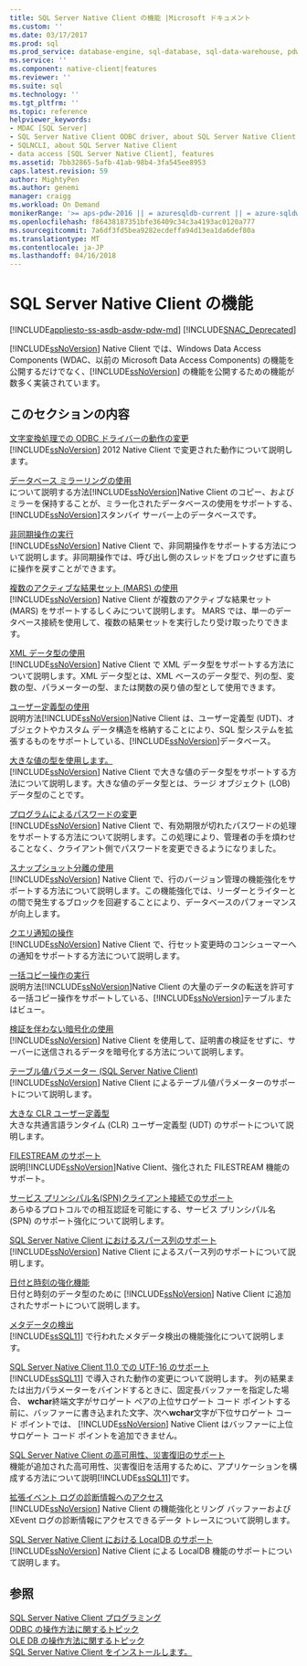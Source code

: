 ```yaml
---
title: SQL Server Native Client の機能 |Microsoft ドキュメント
ms.custom: ''
ms.date: 03/17/2017
ms.prod: sql
ms.prod_service: database-engine, sql-database, sql-data-warehouse, pdw
ms.service: ''
ms.component: native-client|features
ms.reviewer: ''
ms.suite: sql
ms.technology: ''
ms.tgt_pltfrm: ''
ms.topic: reference
helpviewer_keywords:
- MDAC [SQL Server]
- SQL Server Native Client ODBC driver, about SQL Server Native Client ODBC driver
- SQLNCLI, about SQL Server Native Client
- data access [SQL Server Native Client], features
ms.assetid: 7bb32865-5afb-41ab-98b4-3fa545ee8953
caps.latest.revision: 59
author: MightyPen
ms.author: genemi
manager: craigg
ms.workload: On Demand
monikerRange: '>= aps-pdw-2016 || = azuresqldb-current || = azure-sqldw-latest || >= sql-server-2016 || = sqlallproducts-allversions'
ms.openlocfilehash: f86438187351bfe36409c34c3a4193ac0120a777
ms.sourcegitcommit: 7a6df3fd5bea9282ecdeffa94d13ea1da6def80a
ms.translationtype: MT
ms.contentlocale: ja-JP
ms.lasthandoff: 04/16/2018
---
```

# <a name="sql-server-native-client-features"></a>SQL Server Native Client の機能
[!INCLUDE[appliesto-ss-asdb-asdw-pdw-md](../../../includes/appliesto-ss-asdb-asdw-pdw-md.md)]
[!INCLUDE[SNAC_Deprecated](../../../includes/snac-deprecated.md)]

  [!INCLUDE[ssNoVersion](../../../includes/ssnoversion-md.md)] Native Client では、Windows Data Access Components (WDAC、以前の Microsoft Data Access Components) の機能を公開するだけでなく、[!INCLUDE[ssNoVersion](../../../includes/ssnoversion-md.md)] の機能を公開するための機能が数多く実装されています。  
  
## <a name="in-this-section"></a>このセクションの内容  
 [文字変換処理での ODBC ドライバーの動作の変更](../../../relational-databases/native-client/features/odbc-driver-behavior-change-when-handling-character-conversions.md)  
 [!INCLUDE[ssNoVersion](../../../includes/ssnoversion-md.md)] 2012 Native Client で変更された動作について説明します。  
  
 [データベース ミラーリングの使用](../../../relational-databases/native-client/features/using-database-mirroring.md)  
 について説明する方法[!INCLUDE[ssNoVersion](../../../includes/ssnoversion-md.md)]Native Client のコピー、およびミラーを保持することが、ミラー化されたデータベースの使用をサポートする、[!INCLUDE[ssNoVersion](../../../includes/ssnoversion-md.md)]スタンバイ サーバー上のデータベースです。  
  
 [非同期操作の実行](../../../relational-databases/native-client/features/performing-asynchronous-operations.md)  
 [!INCLUDE[ssNoVersion](../../../includes/ssnoversion-md.md)] Native Client で、非同期操作をサポートする方法について説明します。非同期操作では、呼び出し側のスレッドをブロックせずに直ちに操作を戻すことができます。  
  
 [複数のアクティブな結果セット &#40;MARS&#41; の使用](../../../relational-databases/native-client/features/using-multiple-active-result-sets-mars.md)  
 [!INCLUDE[ssNoVersion](../../../includes/ssnoversion-md.md)] Native Client が複数のアクティブな結果セット (MARS) をサポートするしくみについて説明します。 MARS では、単一のデータベース接続を使用して、複数の結果セットを実行したり受け取ったりできます。  
  
 [XML データ型の使用](../../../relational-databases/native-client/features/using-xml-data-types.md)  
 [!INCLUDE[ssNoVersion](../../../includes/ssnoversion-md.md)] Native Client で XML データ型をサポートする方法について説明します。XML データ型とは、XML ベースのデータ型で、列の型、変数の型、パラメーターの型、または関数の戻り値の型として使用できます。  
  
 [ユーザー定義型の使用](../../../relational-databases/native-client/features/using-user-defined-types.md)  
 説明方法[!INCLUDE[ssNoVersion](../../../includes/ssnoversion-md.md)]Native Client は、ユーザー定義型 (UDT)、オブジェクトやカスタム データ構造を格納することにより、SQL 型システムを拡張するものをサポートしている、[!INCLUDE[ssNoVersion](../../../includes/ssnoversion-md.md)]データベース。  
  
 [大きな値の型を使用します。](../../../relational-databases/native-client/features/using-large-value-types.md)  
 [!INCLUDE[ssNoVersion](../../../includes/ssnoversion-md.md)] Native Client で大きな値のデータ型をサポートする方法について説明します。大きな値のデータ型とは、ラージ オブジェクト (LOB) データ型のことです。  
  
 [プログラムによるパスワードの変更](../../../relational-databases/native-client/features/changing-passwords-programmatically.md)  
 [!INCLUDE[ssNoVersion](../../../includes/ssnoversion-md.md)] Native Client で、有効期限が切れたパスワードの処理をサポートする方法について説明します。この処理により、管理者の手を煩わせることなく、クライアント側でパスワードを変更できるようになりました。  
  
 [スナップショット分離の使用](../../../relational-databases/native-client/features/working-with-snapshot-isolation.md)  
 [!INCLUDE[ssNoVersion](../../../includes/ssnoversion-md.md)] Native Client で、行のバージョン管理の機能強化をサポートする方法について説明します。この機能強化では、リーダーとライターとの間で発生するブロックを回避することにより、データベースのパフォーマンスが向上します。  
  
 [クエリ通知の操作](../../../relational-databases/native-client/features/working-with-query-notifications.md)  
 [!INCLUDE[ssNoVersion](../../../includes/ssnoversion-md.md)] Native Client で、行セット変更時のコンシューマーへの通知をサポートする方法について説明します。  
  
 [一括コピー操作の実行](../../../relational-databases/native-client/features/performing-bulk-copy-operations.md)  
 説明方法[!INCLUDE[ssNoVersion](../../../includes/ssnoversion-md.md)]Native Client の大量のデータの転送を許可する一括コピー操作をサポートしている、[!INCLUDE[ssNoVersion](../../../includes/ssnoversion-md.md)]テーブルまたはビュー。  
  
 [検証を伴わない暗号化の使用](../../../relational-databases/native-client/features/using-encryption-without-validation.md)  
 [!INCLUDE[ssNoVersion](../../../includes/ssnoversion-md.md)] Native Client を使用して、証明書の検証をせずに、サーバーに送信されるデータを暗号化する方法について説明します。  
  
 [テーブル値パラメーター &#40;SQL Server Native Client&#41;](../../../relational-databases/native-client/features/table-valued-parameters-sql-server-native-client.md)  
 [!INCLUDE[ssNoVersion](../../../includes/ssnoversion-md.md)] Native Client によるテーブル値パラメーターのサポートについて説明します。  
  
 [大きな CLR ユーザー定義型](../../../relational-databases/native-client/features/large-clr-user-defined-types.md)  
 大きな共通言語ランタイム (CLR) ユーザー定義型 (UDT) のサポートについて説明します。  
  
 [FILESTREAM のサポート](../../../relational-databases/native-client/features/filestream-support.md)  
 説明[!INCLUDE[ssNoVersion](../../../includes/ssnoversion-md.md)]Native Client、強化された FILESTREAM 機能のサポート。  
  
 [サービス プリンシパル名&#40;SPN&#41;クライアント接続でのサポート](../../../relational-databases/native-client/features/service-principal-name-spn-support-in-client-connections.md)  
 あらゆるプロトコルでの相互認証を可能にする、サービス プリンシパル名 (SPN) のサポート強化について説明します。  
  
 [SQL Server Native Client におけるスパース列のサポート](../../../relational-databases/native-client/features/sparse-columns-support-in-sql-server-native-client.md)  
 [!INCLUDE[ssNoVersion](../../../includes/ssnoversion-md.md)] Native Client によるスパース列のサポートについて説明します。  
  
 [日付と時刻の強化機能](../../../relational-databases/native-client/features/date-and-time-improvements.md)  
 日付と時刻のデータ型のために [!INCLUDE[ssNoVersion](../../../includes/ssnoversion-md.md)] Native Client に追加されたサポートについて説明します。  
  
 [メタデータの検出](../../../relational-databases/native-client/features/metadata-discovery.md)  
 [!INCLUDE[ssSQL11](../../../includes/sssql11-md.md)] で行われたメタデータ検出の機能強化について説明します。  
  
 [SQL Server Native Client 11.0 での UTF-16 のサポート](../../../relational-databases/native-client/features/utf-16-support-in-sql-server-native-client-11-0.md)  
 [!INCLUDE[ssSQL11](../../../includes/sssql11-md.md)] で導入された動作の変更について説明します。 列の結果または出力パラメーターをバインドするときに、固定長バッファーを指定した場合、 **wchar**終端文字がサロゲート ペアの上位サロゲート コード ポイントする前に、バッファーに書き込まれた文字、次へ**wchar**文字が下位サロゲート コード ポイントでは、 [!INCLUDE[ssNoVersion](../../../includes/ssnoversion-md.md)] Native Client はバッファーに上位サロゲート コード ポイントを追加できません。  
  
 [SQL Server Native Client の高可用性、災害復旧のサポート](../../../relational-databases/native-client/features/sql-server-native-client-support-for-high-availability-disaster-recovery.md)  
 機能が追加された高可用性、災害復旧を活用するために、アプリケーションを構成する方法について説明[!INCLUDE[ssSQL11](../../../includes/sssql11-md.md)]です。  
  
 [拡張イベント ログの診断情報へのアクセス](../../../relational-databases/native-client/features/accessing-diagnostic-information-in-the-extended-events-log.md)  
 [!INCLUDE[ssNoVersion](../../../includes/ssnoversion-md.md)] Native Client の機能強化とリング バッファーおよび XEvent ログの診断情報にアクセスできるデータ トレースについて説明します。  
  
 [SQL Server Native Client における LocalDB のサポート](../../../relational-databases/native-client/features/sql-server-native-client-support-for-localdb.md)  
 [!INCLUDE[ssNoVersion](../../../includes/ssnoversion-md.md)] Native Client による LocalDB 機能のサポートについて説明します。  
  
## <a name="see-also"></a>参照  
 [SQL Server Native Client プログラミング](../../../relational-databases/native-client/sql-server-native-client-programming.md)   
 [ODBC の操作方法に関するトピック](../../../relational-databases/native-client-odbc-how-to/odbc-how-to-topics.md)   
 [OLE DB の操作方法に関するトピック](../../../relational-databases/native-client-ole-db-how-to/ole-db-how-to-topics.md)   
 [SQL Server Native Client をインストールします。](../../../relational-databases/native-client/applications/installing-sql-server-native-client.md)  
  
  
